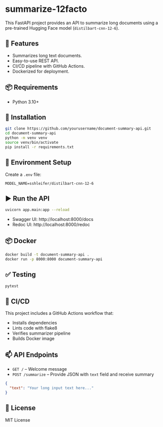 # summarize-12facto


This FastAPI project provides an API to summarize long documents using a pre-trained Hugging Face model (`distilbart-cnn-12-6`).

## 🚀 Features
- Summarizes long text documents.
- Easy-to-use REST API.
- CI/CD pipeline with GitHub Actions.
- Dockerized for deployment.

## 📦 Requirements
- Python 3.10+

## 📁 Installation
```bash
git clone https://github.com/yourusername/document-summary-api.git
cd document-summary-api
python -m venv venv
source venv/bin/activate
pip install -r requirements.txt
```

## 🔧 Environment Setup
Create a `.env` file:
```env
MODEL_NAME=sshleifer/distilbart-cnn-12-6
```

## ▶️ Run the API
```bash
uvicorn app.main:app --reload
```

- Swagger UI: http://localhost:8000/docs
- Redoc UI: http://localhost:8000/redoc

## 📦 Docker
```bash
docker build -t document-summary-api .
docker run -p 8000:8000 document-summary-api
```

## ✅ Testing
```bash
pytest
```

## 🧪 CI/CD
This project includes a GitHub Actions workflow that:
- Installs dependencies
- Lints code with flake8
- Verifies summarizer pipeline
- Builds Docker image

## 📫 API Endpoints
- `GET /` – Welcome message
- `POST /summarize` – Provide JSON with `text` field and receive summary

```json
{
  "text": "Your long input text here..."
}
```


<!-- Triggering pull request CI -->


## 📄 License
MIT License
